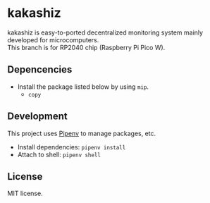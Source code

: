 # kakashiz

kakashiz is easy-to-ported decentralized monitoring system mainly developed for microcomputers.\
This branch is for RP2040 chip (Raspberry Pi Pico W).

## Depencencies

- Install the package listed below by using `mip`.
    - `copy`

## Development

This project uses [Pipenv](https://pipenv-ja.readthedocs.io/ja/translate-ja/) to manage packages, etc.

* Install dependencies: `pipenv install`
* Attach to shell: `pipenv shell`

## License

MIT license.
